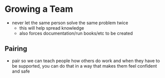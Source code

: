 # Growing a Team

- never let the same person solve the same problem twice
  - this will help spread knowledge
  - also forces documentation/run books/etc to be created

## Pairing
- pair so we can teach people how others do work and when they have to be supported, you can do that in a way that makes them feel confident and safe
